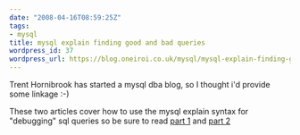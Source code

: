 ```yaml
---
date: "2008-04-16T08:59:25Z"
tags:
- mysql
title: mysql explain finding good and bad queries
wordpress_id: 37
wordpress_url: https://blog.oneiroi.co.uk/mysql/mysql-explain-finding-good-and-bad-queries
---
```

<p>Trent Hornibrook has started a mysql dba blog, so I thought i'd provide some linkage :-)</p>
<p>These two articles cover how to use the mysql explain syntax for "debugging" sql queries so be sure to read <a href="https://mysqldbahelp.com/2008/04/13/using-explain-to-find-good-and-bad-queries/" target="_blank">part 1</a> and <a href="https://mysqldbahelp.com/2008/04/13/using-explain-to-find-good-and-bad-queries-part-2/">part 2</a></p>
